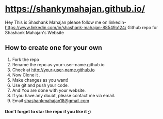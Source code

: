 https://shankymahajan.github.io/
======================
Hey This is Shashank Mahajan
please follow me on linkedin- https://www.linkedin.com/in/shashank-mahajan-88549a124/ 
Github repo for Shashank Mahajan's Website

## How to create one for your own
1. Fork the repo
2. Rename the repo as your-user-name.github.io
3. Check at http://your-user-name.github.io
4. Now Clone it . 
4. Make changes as you want!
5. Use git and push your code.
6. And You are done with your website.
7. If you have any doubt, please contact me via email.
8. Email shashankmahajan18@gmail.com


#### Don't forget to star the repo if you like it ;)
